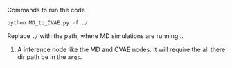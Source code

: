 Commands to run the code
```python
python MD_to_CVAE.py -f ./
```
Replace `./` with the path, where MD simulations are running...

1. A inference node like the MD and CVAE nodes. 
    It will require the all there dir path be in the `args`. 
